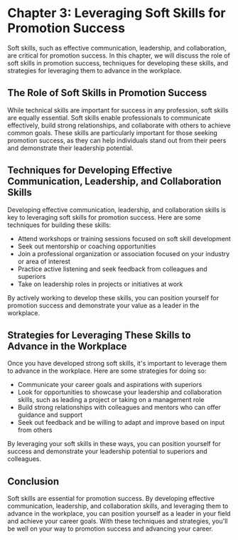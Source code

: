 Chapter 3: Leveraging Soft Skills for Promotion Success
=======================================================

Soft skills, such as effective communication, leadership, and collaboration, are critical for promotion success. In this chapter, we will discuss the role of soft skills in promotion success, techniques for developing these skills, and strategies for leveraging them to advance in the workplace.

The Role of Soft Skills in Promotion Success
--------------------------------------------

While technical skills are important for success in any profession, soft skills are equally essential. Soft skills enable professionals to communicate effectively, build strong relationships, and collaborate with others to achieve common goals. These skills are particularly important for those seeking promotion success, as they can help individuals stand out from their peers and demonstrate their leadership potential.

Techniques for Developing Effective Communication, Leadership, and Collaboration Skills
---------------------------------------------------------------------------------------

Developing effective communication, leadership, and collaboration skills is key to leveraging soft skills for promotion success. Here are some techniques for building these skills:

* Attend workshops or training sessions focused on soft skill development
* Seek out mentorship or coaching opportunities
* Join a professional organization or association focused on your industry or area of interest
* Practice active listening and seek feedback from colleagues and superiors
* Take on leadership roles in projects or initiatives at work

By actively working to develop these skills, you can position yourself for promotion success and demonstrate your value as a leader in the workplace.

Strategies for Leveraging These Skills to Advance in the Workplace
------------------------------------------------------------------

Once you have developed strong soft skills, it's important to leverage them to advance in the workplace. Here are some strategies for doing so:

* Communicate your career goals and aspirations with superiors
* Look for opportunities to showcase your leadership and collaboration skills, such as leading a project or taking on a management role
* Build strong relationships with colleagues and mentors who can offer guidance and support
* Seek out feedback and be willing to adapt and improve based on input from others

By leveraging your soft skills in these ways, you can position yourself for success and demonstrate your leadership potential to superiors and colleagues.

Conclusion
----------

Soft skills are essential for promotion success. By developing effective communication, leadership, and collaboration skills, and leveraging them to advance in the workplace, you can position yourself as a leader in your field and achieve your career goals. With these techniques and strategies, you'll be well on your way to promotion success and advancing your career.
